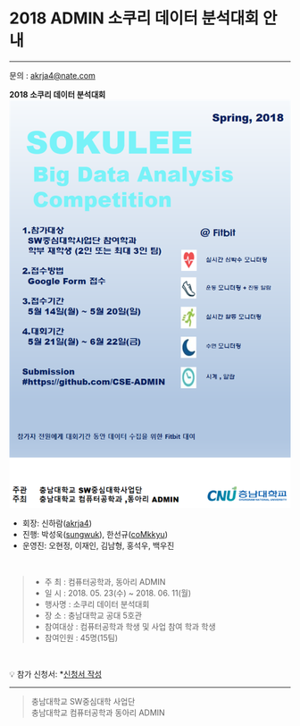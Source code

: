 # 2018 ADMIN 소쿠리 데이터 분석대회 안내

----------
 문의 : akrja4@nate.com
 
**2018 소쿠리 데이터 분석대회**
![poster](https://github.com/CSE-ADMIN/2018-SOKULEE-Big-Data-Analysis-Competition/blob/master/img/poster.png)

- 회장: 신하람([akrja4](https://github.com/shinhaha))
- 진행: 박성욱([sungwuk](https://github.com/sungwuk)), 한선규([coMkkyu](https://github.com/coMkkyu))
- 운영진: 오현정, 이재인, 김남형, 홍석우, 백우진
<br>

> - 주 최 : 컴퓨터공학과, 동아리 ADMIN
> - 일 시 : 2018. 05. 23(수) ~ 2018. 06. 11(월)
> - 행사명 : 소쿠리 데이터 분석대회
> - 장 소 : 충남대학교 공대 5호관
> - 참여대상 : 컴퓨터공학과 학생 및 사업 참여 학과 학생
> - 참여인원 : 45명(15팀)

<br>

:bulb: 참가 신청서: *[신청서 작성](https://docs.google.com/forms/d/e/1FAIpQLSchoXh4hKHM9Vb_8RWvTru3o6Bnao8adqXMIE202FNs2koQYw/viewform?usp=sf_link)

----------

> 충남대학교 SW중심대학 사업단 <br>
> 충남대학교 컴퓨터공학과 동아리 ADMIN
<br>
